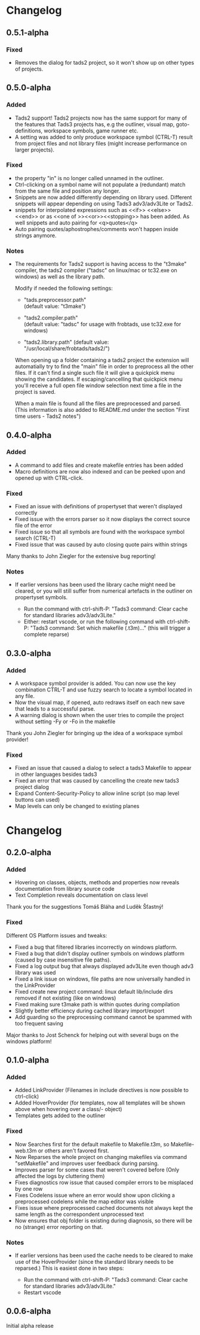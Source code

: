 # Changelog

## 0.5.1-alpha

### Fixed
  - Removes the dialog for tads2 project, so it won't show up on other types of projects.

## 0.5.0-alpha

### Added
  - Tads2 support! Tads2 projects now has the same support for many of the features that Tads3 projects has, e.g the outliner, visual map, goto-definitions, workspace symbols, game runner etc. 
  - A setting was added to only produce workspace symbol (CTRL-T) result from project files and not library files (might increase performance on larger projects).

### Fixed
  - the property "in" is no longer called unnamed in the outliner.
  - Ctrl-clicking on a symbol name will not populate a (redundant) match from the same file and position any longer.
  - Snippets are now added differently depending on library used. Different snippets will appear depending on using Tads3 adv3/adv3Lite or Tads2.
  - snippets for interpolated expressions such as \<\<if\>\> \<\<else\>\> \<\<end\>\> or as \<\<one of \>\>\<\<or\>\>\<\<stopping\>\> has been added. As well snippets and auto pairing for \<q\>quotes\</q\> 
  - Auto pairing quotes/aphostrophes/comments won't happen inside strings anymore.

### Notes

 - The requirements for Tads2 support is having access to the "t3make" compiler, the tads2 compiler ("tadsc"   on linux/mac or tc32.exe on windows) as well as the library path.

    Modify if needed the following settings: 
    - "tads.preprocessor.path"  
        (default value: "t3make")

    - "tads2.compiler.path"  
        (default value: "tadsc" for usage with frobtads, use tc32.exe for windows)

    - "tads2.library.path"
        (default value: "/usr/local/share/frobtads/tads2/")

    When opening up a folder containing a tads2 project the extension will automatially try to find the "main" file in order to preprocess all the other files. If it can't find a single such file it will give a quickpick menu showing the candidates. If escaping/cancelling that quickpick menu you'll receive a full open file window selection next time a file in the project is saved. 
    
    When a main file is found all the files are preprocessed and parsed. 
    (This information is also added to README.md under the section "First time users - Tads2 notes")

## 0.4.0-alpha

### Added
  - A command to add files and create makefile entries has been added
  - Macro definitions are now also indexed and can be peeked upon and opened up with CTRL-click.

### Fixed
  - Fixed an issue with definitions of propertyset that weren't displayed correctly
  - Fixed issue with the errors parser so it now displays the correct source file of the error
  - Fixed issue so that all symbols are found with the workspace symbol search (CTRL-T)
  - Fixed issue that was caused by auto closing quote pairs within strings

  Many thanks to John Ziegler for the extensive bug reporting!

### Notes

 - If earlier versions has been used the library cache might need be cleared, or you will still suffer from numerical artefacts in the outliner on propertyset symbols.

   - Run the command with ctrl-shift-P: "Tads3 command: Clear cache for standard libraries adv3/adv3Lite."
   - Either: restart vscode, or run the following command with ctrl-shift-P: "Tads3 command: Set which makefile (.t3m)..." (this will trigger a complete reparse)


## 0.3.0-alpha

### Added
  - A workspace symbol provider is added. You can now use the key combination CTRL-T and use fuzzy search to locate a symbol located in any file.
  - Now the visual map, if opened, auto redraws itself on each new save that leads to a successful parse.
  - A warning dialog is shown when the user tries to compile the project without setting -Fy or -Fo in the makefile

  Thank you John Ziegler for bringing up the idea of a workspace symbol provider!

### Fixed
  - Fixed an issue that caused a dialog to select a tads3 Makefile to appear in other languages besides tads3
  - Fixed an error that was caused by cancelling the create new tads3 project dialog
  - Expand Content-Security-Policy to allow inline script (so map level buttons can used)
  - Map levels can only be changed to existing planes

# Changelog

## 0.2.0-alpha

### Added
  - Hovering on classes, objects, methods and properties now reveals documentation from library source code
  - Text Completion reveals documentation on class level
  
  Thank you for the suggestions Tomáš Bláha and Luděk Šťastný!

### Fixed
  Different OS Platform issues and tweaks:

  - Fixed a bug that filtered libraries incorrectly on windows platform.
  - Fixed a bug that didn't display outliner symbols on windows platform (caused by case insensitive file paths).
  - Fixed a log output bug that always displayed adv3Lite even though adv3 library was used
  - Fixed a link issue on windows, file paths are now universally handled in the LinkProvider
  - Fixed create new project command: linux default lib/include dirs removed if not existing (like on windows)
  - Fixed making sure t3make path is within quotes during compilation
  - Slightly better efficiency during cached library import/export
  - Add guarding so the preprocessing command cannot be spammed with too frequent saving

  Major thanks to Jost Schenck for helping out with several bugs on the windows platform!

## 0.1.0-alpha

### Added

 - Added LinkProvider (Filenames in include directives is now possible to ctrl-click)
 - Added HoverProvider (for templates, now all templates will be shown above when hovering over a class/-  object)
 - Templates gets added to the outliner

### Fixed

 - Now Searches first for the default makefile to Makefile.t3m, so Makefile-web.t3m or others aren't favored first.
 - Now Reparses the whole project on changing makefiles via command "setMakefile" and improves user feedback during parsing.
 - Improves parser for some cases that weren't covered before (Only affected the logs by cluttering them)
 - Fixes diagnostics row issue that caused compiler errors to be misplaced by one row
 - Fixes Codelens issue where an error would show upon clicking a preprocessed codelens while the map editor was visible
 - Fixes issue where preprocessed cached documents not always kept the same length as the correspondent unprocessed text
 - Now ensures that obj folder is existing during diagnosis, so there will be no (strange) error reporting on that.

### Notes

 - If earlier versions has been used the cache needs to be cleared to make use of the HoverProvider (since the standard library needs to be reparsed.) This is easiest done in two steps:

   - Run the command with ctrl-shift-P: "Tads3 command: Clear cache for standard libraries adv3/adv3Lite."
   - Restart vscode


## 0.0.6-alpha

Initial alpha release 
